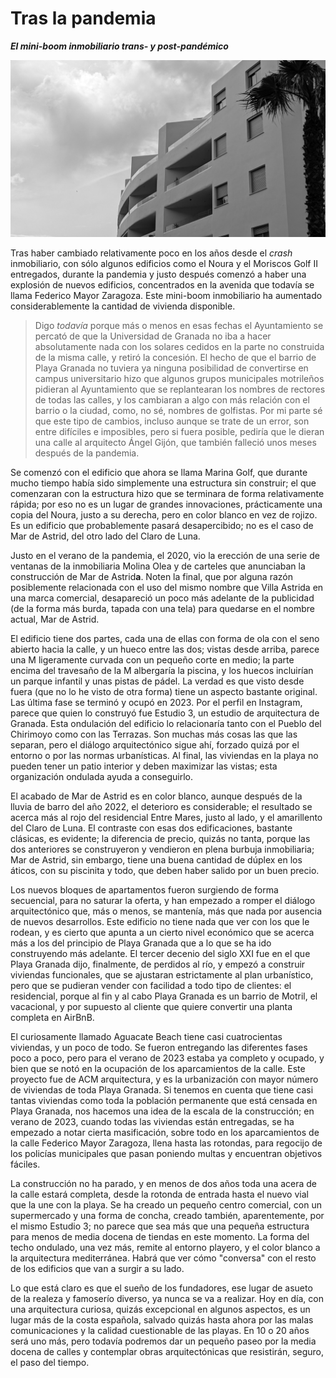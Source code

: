 # Tras la pandemia
__*El mini-boom inmobiliario trans-  y post-pandémico*__

![Curva de la fachada de Mar de Astrid](img/mar-de-astrid.jpg)

Tras haber cambiado relativamente poco en los años desde el *crash*
inmobiliario, con sólo algunos edificios como el Noura y el Moriscos
Golf II entregados, durante la pandemia y justo después comenzó a
haber una explosión de nuevos edificios, concentrados en la avenida
que todavía se llama Federico Mayor Zaragoza. Este mini-boom
inmobiliario ha aumentado considerablemente la cantidad de vivienda
disponible.

> Digo *todavía* porque más o menos en esas fechas el Ayuntamiento se
> percató de que la Universidad de Granada no iba a hacer
> absolutamente nada con los solares cedidos en la parte no construida
> de la misma calle, y retiró la concesión. El hecho de que el barrio
> de Playa Granada no tuviera ya ninguna posibilidad de convertirse en
> campus universitario hizo que algunos grupos municipales motrileños
> pidieran al Ayuntamiento que se replantearan los nombres de rectores
> de todas las calles, y los cambiaran a algo con más relación con el
> barrio o la ciudad, como, no sé, nombres de golfistas. Por mi parte
> sé que este tipo de cambios, incluso aunque se trate de un error,
> son entre difíciles e imposibles, pero si fuera posible, pediría que
> le dieran una calle al arquitecto Ángel Gijón, que también falleció
> unos meses después de la pandemia.

Se comenzó con el edificio que ahora se llama Marina Golf, que durante
mucho tiempo había sido simplemente una estructura sin construir; el
que comenzaran con la estructura hizo que se terminara de forma
relativamente rápida; por eso no es un lugar de grandes innovaciones,
prácticamente una copia del Noura, justo a su derecha, pero en color
blanco en vez de rojizo. Es un edificio que probablemente pasará
desapercibido; no es el caso de Mar de Astrid, del otro lado del Claro
de Luna.

Justo en el verano de la pandemia, el 2020, vio la erección de una
serie de ventanas de la inmobiliaria Molina Olea y de carteles que
anunciaban la construcción de Mar de Astrid**a**. Noten la final, que
por alguna razón posiblemente relacionada con el uso del mismo nombre
que Villa Astrida en una marca comercial, desapareció un poco más
adelante de la publicidad (de la forma más burda, tapada con una tela)
para quedarse en el nombre actual, Mar de Astrid.

El edificio tiene dos partes, cada una de ellas con forma de ola con
el seno abierto hacia la calle, y un hueco entre las dos; vistas desde
arriba, parece una M ligeramente curvada con un pequeño corte en
medio; la parte encima del travesaño de la M albergaría la piscina, y
los huecos incluirían un parque infantil y unas pistas de pádel. La
verdad es que visto desde fuera (que no lo he visto de otra forma)
tiene un aspecto bastante original. Las última fase se terminó y ocupó
en 2023. Por el perfil en Instagram, parece que quien lo construyó fue
Estudio 3, un estudio de arquitectura de Granada. Esta ondulación del
edificio lo relacionaría tanto con el Pueblo del Chirimoyo como con
las Terrazas. Son muchas más cosas las que las separan, pero el
diálogo arquitectónico sigue ahí, forzado quizá por el entorno o por
las normas urbanísticas. Al final, las viviendas en la playa no pueden
tener un patio interior y deben maximizar las vistas; esta
organización ondulada ayuda a conseguirlo.

El acabado de Mar de Astrid es en color blanco, aunque después de la
lluvia de barro del año 2022, el deterioro es considerable; el
resultado se acerca más al rojo del residencial Entre Mares, justo al
lado, y el amarillento del Claro de Luna. El contraste con esas dos
edificaciones, bastante clásicas, es evidente; la diferencia de
precio, quizás no tanta, porque las dos anteriores se construyeron y
vendieron en plena burbuja inmobiliaria; Mar de Astrid, sin embargo,
tiene una buena cantidad de dúplex en los áticos, con su piscinita y
todo, que deben haber salido por un buen precio.

Los nuevos bloques de apartamentos fueron surgiendo de forma
secuencial, para no saturar la oferta, y han empezado a romper el
diálogo arquitectónico que, más o menos, se mantenía, más que nada por
ausencia de nuevos desarrollos. Este edificio no tiene nada que ver
con los que le rodean, y es cierto que apunta a un cierto nivel
económico que se acerca más a los del principio de Playa Granada que a
lo que se ha ido construyendo más adelante. El tercer decenio del
siglo XXI fue en el que Playa Granada dijo, finalmente, de perdidos al
río, y empezó a construir viviendas funcionales, que se ajustaran
estrictamente al plan urbanístico, pero que se pudieran vender con
facilidad a todo tipo de clientes: el residencial, porque al fin y al
cabo Playa Granada es un barrio de Motril, el vacacional, y por
supuesto al cliente que quiere convertir una planta completa en
AirBnB.

El curiosamente llamado Aguacate Beach tiene casi cuatrocientas
viviendas, y un poco de todo. Se fueron entregando las diferentes
fases poco a poco, pero para el verano de 2023 estaba ya completo y
ocupado, y bien que se notó en la ocupación de los aparcamientos de la
calle. Este proyecto fue de ACM arquitectura, y es la urbanización con
mayor número de viviendas de toda Playa Granada. Si tenemos en cuenta
que tiene casi tantas viviendas como toda la población permanente que
está censada en Playa Granada, nos hacemos una idea de la escala de la
construcción; en verano de 2023, cuando todas las viviendas están
entregadas, se ha empezado a notar cierta masificación, sobre todo en
los aparcamientos de la calle Federico Mayor Zaragoza, llena hasta las
rotondas, para regocijo de los policías municipales que pasan poniendo
multas y encuentran objetivos fáciles.

La construcción no ha parado, y en menos de dos años toda una acera de
la calle estará completa, desde la rotonda de entrada hasta el nuevo
vial que la une con la playa. Se ha creado un pequeño centro
comercial, con un supermercado y una forma de concha, creado también,
aparentemente, por el mismo Estudio 3; no parece que sea más que una
pequeña estructura para menos de media docena de tiendas en este
momento. La forma del techo ondulado, una vez más, remite al entorno
playero, y el color blanco a la arquitectura mediterránea. Habrá que
ver cómo "conversa" con el resto de los edificios que van a surgir a
su lado.

Lo que está claro es que el sueño de los fundadores, ese lugar de
asueto de la realeza y famoserío diverso, ya nunca se va a
realizar. Hoy en día, con una arquitectura curiosa, quizás excepcional
en algunos aspectos, es un lugar más de la costa española, salvado
quizás hasta ahora por las malas comunicaciones y la calidad
cuestionable de las playas. En 10 o 20 años será uno más, pero todavía
podremos dar un pequeño paseo por la media docena de calles y
contemplar obras arquitectónicas que resistirán, seguro, el paso del
tiempo.
